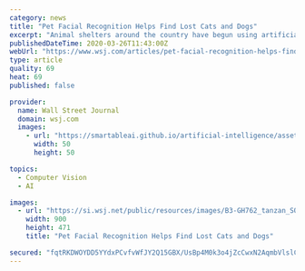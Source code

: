 ```yaml
---
category: news
title: "Pet Facial Recognition Helps Find Lost Cats and Dogs"
excerpt: "Animal shelters around the country have begun using artificial-intelligence apps to identify lost pets and reunite them with their owners."
publishedDateTime: 2020-03-26T11:43:00Z
webUrl: "https://www.wsj.com/articles/pet-facial-recognition-helps-find-lost-cats-and-dogs-11585215003"
type: article
quality: 69
heat: 69
published: false

provider:
  name: Wall Street Journal
  domain: wsj.com
  images:
    - url: "https://smartableai.github.io/artificial-intelligence/assets/images/organizations/wsj.com-50x50.jpg"
      width: 50
      height: 50

topics:
  - Computer Vision
  - AI

images:
  - url: "https://si.wsj.net/public/resources/images/B3-GH762_tanzan_SOC_20200312170424.jpg"
    width: 900
    height: 471
    title: "Pet Facial Recognition Helps Find Lost Cats and Dogs"

secured: "fqtRKDWOYDD5YYdxPCvfvWfJY2Q15GBX/UsBp4M0k3o4jZcCwxN2AqmbVlslCtBkOO+HnNlxrj3UpUkmp5xC8eNNA6Ee7WA8gVQ/2GW1uGqxADZ1GjGrjnVLyCTSHzVcU3LrJKWBmTGWfc8qa9gIL7TMx82lDyu0mzvoFDC9AwPdqy3hjj0b9xOr0fC/bmzvuA3oZOHV3p2xFm7Y+2HAaPz9n1+ssvFE0jJyRY9BWqkddDtbK6ZRpAblNENXYHGLE69K/f7pQz3EhjL+RG1WumJV6+43dqtsJpoxQDZcMoSKYIPpZebswQIuVEDNGM7U3ERxdsprfkJNxsa8gz413sYmL0B9AV177NGBmBYGGR1dmDdm0KWEWBRWKnvwHy8SYd8vwClqLx0ccBsH7h1fO1RGOxHi0Xdy9Z9wU14IuLP4s4acYEmL1j+GM2/8dFQuxJzLGRVuAA27e7jNgqjyENc+m2h/GAzJ9oLX5xFpF9o=;OnYyUx/hv7GQA9PjW9CKSA=="
---
```


